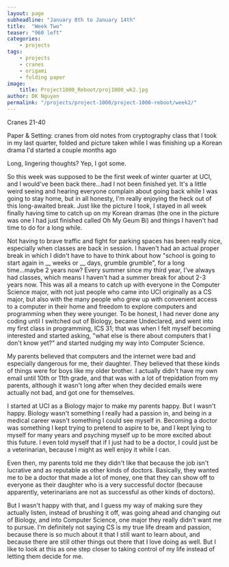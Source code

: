 ```yaml
---
layout: page
subheadline: "January 8th to January 14th"
title:  "Week Two"
teaser: "960 left"
categories:
    - projects
tags:
    - projects
    - cranes
    - origami
    - folding paper
image:
    title: Project1000_Reboot/proj1000_wk2.jpg
author: DK Nguyen
permalink: "/projects/project-1000/project-1000-reboot/week2/"
---
```

Cranes 21-40

Paper & Setting: cranes from old notes from cryptography class that I took in my last quarter, folded and picture taken while I was finishing up a Korean drama I'd started a couple months ago

Long, lingering thoughts? Yep, I got some.

So this week was supposed to be the first week of winter quarter at UCI, and I would've been back there...had I not been finished yet. It's a little weird seeing and hearing everyone complain about going back while I was going to stay home, but in all honesty, I'm really enjoying the heck out of this long-awaited break. Just like the picture I took, I stayed in all week finally having time to catch up on my Korean dramas (the one in the picture was one I had just finished called Oh My Geum Bi) and things I haven't had time to do for a long while.

Not having to brave traffic and fight for parking spaces has been really nice, especially when classes are back in session. I haven't had an actual proper break in which I didn't have to have to think about how "school is going to start again in __ weeks or __ days, grumble grumble", for a long time...maybe 2 years now? Every summer since my third year, I've always had classes, which means I haven't had a summer break for about 2-3 years now. This was all a means to catch up with everyone in the Computer Science major, with not just people who came into UCI originally as a CS major, but also with the many people who grew up with convenient access to a computer in their home and freedom to explore computers and programming when they were younger. To be honest, I had never done any coding until I switched out of Biology, became Undeclared, and went into my first class in programming, ICS 31; that was when I felt myself becoming interested and started asking, "what else is there about computers that I don't know yet?" and started nudging my way into Computer Science.

My parents believed that computers and the internet were bad and especially dangerous for me, their daughter. They believed that these kinds of things were for boys like my older brother. I actually didn't have my own email until 10th or 11th grade, and that was with a lot of trepidation from my parents, although it wasn't long after when they decided emails were actually not bad, and got one for themselves.

I started at UCI as a Biology major to make my parents happy. But I wasn't happy. Biology wasn't something I really had a passion in, and being in a medical career wasn't something I could see myself in. Becoming a doctor was something I kept trying to pretend to aspire to be, and I kept lying to myself for many years and psyching myself up to be more excited about this future. I even told myself that if I just had to be a doctor, I could just be a veterinarian, because I might as well enjoy it while I can.

Even then, my parents told me they didn't like that because the job isn't lucrative and as reputable as other kinds of doctors. Basically, they wanted me to be a doctor that made a lot of money, one that they can show off to everyone as their daughter who is a very successful doctor (because apparently, veterinarians are not as successful as other kinds of doctors).

But I wasn't happy with that, and I guess my way of making sure they actually listen, instead of brushing it off, was going ahead and changing out of Biology, and into Computer Science, one major they really didn't want me to pursue. I'm definitely not saying CS is my true life dream and passion, because there is so much about it that I still want to learn about, and because there are still other things out there that I love doing as well. But I like to look at this as one step closer to taking control of my life instead of letting them decide for me.
